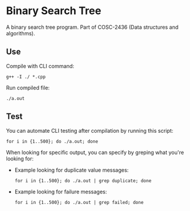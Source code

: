# Binary Search Tree
A binary search tree program. Part of COSC-2436 (Data structures and algorithms).


## Use

Compile with CLI command:
```shell
g++ -I ./ *.cpp
```

Run compiled file:

```shell
./a.out
```

## Test

You can automate CLI testing after compilation by running this script:

```shell
for i in {1..500}; do ./a.out; done
```

When looking for specific output, you can specify by greping what you're looking for:

- Example looking for duplicate value messages:
    ```shell
    for i in {1..500}; do ./a.out | grep duplicate; done
    ```
- Example looking for failure messages:
    ```shell
    for i in {1..500}; do ./a.out | grep failed; done
    ```

